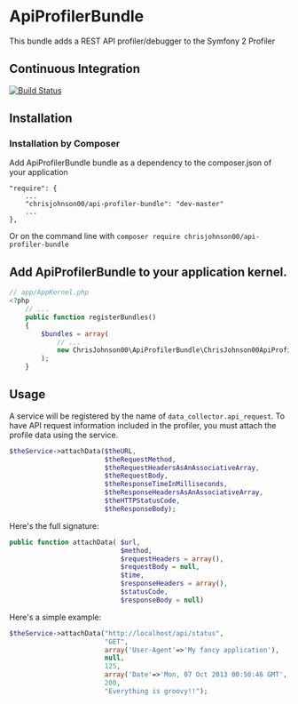 # ApiProfilerBundle

This bundle adds a REST API profiler/debugger to the Symfony 2 Profiler

## Continuous Integration
[![Build Status](https://travis-ci.org/chrisjohnson00/ApiProfilerBundle.png?branch=master)](https://travis-ci.org/chrisjohnson00/ApiProfilerBundle)

## Installation

### Installation by Composer

Add ApiProfilerBundle bundle as a dependency to the composer.json of your application

    "require": {
        ...
        "chrisjohnson00/api-profiler-bundle": "dev-master"
        ...
    },

Or on the command line with
`composer require chrisjohnson00/api-profiler-bundle`

## Add ApiProfilerBundle to your application kernel.

```php
// app/AppKernel.php
<?php
    // ...
    public function registerBundles()
    {
        $bundles = array(
            // ...
            new ChrisJohnson00\ApiProfilerBundle\ChrisJohnson00ApiProfilerBundle(),
        );
    }
```

## Usage

A service will be registered by the name of `data_collector.api_request`.  To have API request information included in the profiler, you must attach the profile data using the service.

```php
$theService->attachData($theURL,
                        $theRequestMethod,
                        $theRequestHeadersAsAnAssociativeArray,
                        $theRequestBody,
                        $theResponseTimeInMilliseconds,
                        $theResponseHeadersAsAnAssociativeArray,
                        $theHTTPStatusCode,
                        $theResponseBody);
```

Here's the full signature:
```php
public function attachData( $url,
                            $method,
                            $requestHeaders = array(),
                            $requestBody = null,
                            $time,
                            $responseHeaders = array(),
                            $statusCode,
                            $responseBody = null)
```

Here's a simple example:
```php
$theService->attachData("http://localhost/api/status",
                        "GET",
                        array('User-Agent'=>'My fancy application'),
                        null,
                        125,
                        array('Date'=>'Mon, 07 Oct 2013 00:50:46 GMT','Server'=>'Apache'),
                        200,
                        "Everything is groovy!!");
```



